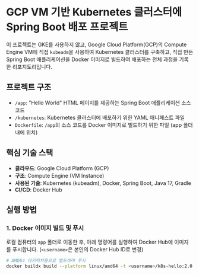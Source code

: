 # GCP VM 기반 Kubernetes 클러스터에 Spring Boot 배포 프로젝트

이 프로젝트는 GKE를 사용하지 않고, Google Cloud Platform(GCP)의 Compute Engine VM에 직접 `kubeadm`을 사용하여 Kubernetes 클러스터를 구축하고, 직접 만든 Spring Boot 애플리케이션을 Docker 이미지로 빌드하여 배포하는 전체 과정을 기록한 리포지토리입니다.

## 프로젝트 구조

- `/app`: "Hello World" HTML 페이지를 제공하는 Spring Boot 애플리케이션 소스 코드
- `/kubernetes`: Kubernetes 클러스터에 배포하기 위한 YAML 매니페스트 파일
- `Dockerfile`: `/app`의 소스 코드를 Docker 이미지로 빌드하기 위한 파일 (app 폴더 내에 위치)

## 핵심 기술 스택

- **클라우드**: Google Cloud Platform (GCP)
- **구조**: Compute Engine (VM Instance)
- **사용된 기술**: Kubernetes (kubeadm), Docker, Spring Boot, Java 17, Gradle
- **CI/CD**: Docker Hub

## 실행 방법

### 1. Docker 이미지 빌드 및 푸시

로컬 컴퓨터의 `app` 폴더로 이동한 후, 아래 명령어를 실행하여 Docker Hub에 이미지를 푸시합니다. (`<username>`은 본인의 Docker Hub ID로 변경)

```bash
# AMD64 아키텍처용으로 빌드하여 푸시
docker buildx build --platform linux/amd64 -t <username>/k8s-hello:2.0 --push .

